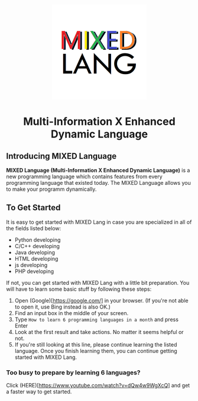 <div align="center">

<img src="icon.png" alt="MIXED Language icon" style="width:256px" />

# Multi-Information X Enhanced Dynamic Language

</div>

## Introducing MIXED Language

**MIXED Language (Multi-Information X Enhanced Dynamic Language)** is a new programming language which contains features from every programming language that existed today. The MIXED Language allows you to make your programm dynamically. 

## To Get Started

It is easy to get started with MIXED Lang in case you are specialized in all of the fields listed below:

- Python developing
- C/C++ developing
- Java developing
- HTML developing
- js developing
- PHP developing

If not, you can get started with MIXED Lang with a little bit preparation. You will have to learn some basic stuff by following these steps:

1. Open (Google)[https://google.com/] in your browser. (If you're not able to open it, use Bing instead is also OK.)
2. Find an input box in the middle of your screen.
3. Type `How to learn 6 programming languages in a month` and press <key>Enter</key>
4. Look at the first result and take actions. No matter it seems helpful or not.
5. If you're still looking at this line, please continue learning the listed language. Once you finish learning them, you can continue getting started with MIXED Lang.

### Too busy to prepare by learning 6 languages?

Click (HERE)[https://www.youtube.com/watch?v=dQw4w9WgXcQ] and get a faster way to get started.
